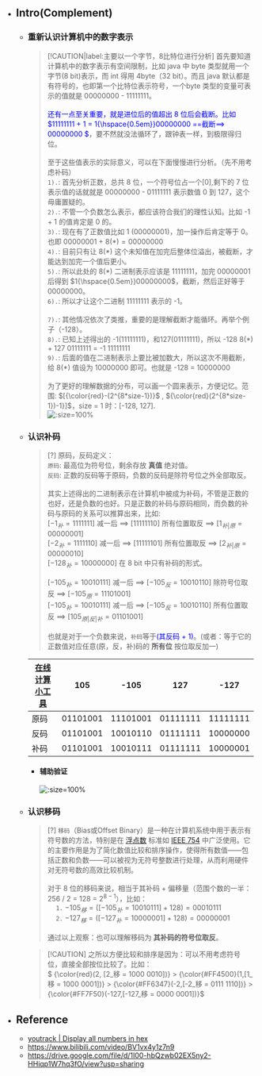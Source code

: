 * ## Intro(Complement)

    + ### 重新认识计算机中的数字表示

        > [!CAUTION|label:主要以一个字节，8比特位进行分析] 首先要知道计算机中的数字表示有空间限制，比如 java 中 byte 类型就用一个字节(8 bit)表示，而 int 得用 4byte（32 bit）。而且 java 默认都是有符号的，也即第一个比特位表示符号，一个byte 类型的变量可表示的值就是 $00000000$ - $11111111$。
        <br><br><span style='color: blue'>还有一点至关重要，就是进位后的值超出 8 位后会截断。比如 $11111111 + 1 = 1{\hspace{0.5em}}00000000 ==截断==> 00000000 $</span>，要不然就没法循环了，跟钟表一样，到极限得归位。
        <br><br>至于这些值表示的实际意义，可以在下面慢慢进行分析。（先不用考虑补码）
        <br>`1).`: 首先分析正数，总共 8 位，一个符号位占一个[0],剩下的 7 位表示值的话就就是 $00000000$ - $01111111$ 表示数值 0 到 127，这个毋庸置疑的。
        <br>`2).`: 不管一个负数怎么表示，都应该符合我们的理性认知。比如 -1 + 1 的值肯定是 0 的。
        <br>`3).`: 现在有了正数值比如 1 ($00000001$)，加一操作后肯定等于 0。也即 $00000001$ + $8(*) = 00000000$
        <br>`4).`: 目前只有让 $8(*)$ 这个未知值在加完后整体位溢出，被截断，才能达到加完一个值后更小。
        <br>`5).`: 所以此处的 $8(*)$ 二进制表示应该是 $11111111$，加完 $00000001$ 后得到 $1{\hspace{0.5em}}00000000$，截断，然后正好等于 $00000000$。
        <br>`6).`: 所以才让这个二进制 $11111111$ 表示的 -1。
        <br><br>`7).`: 其他情况依次了类推，重要的是理解截断才能循环。再举个例子（-128）。
        <br>`8).`: 已知上述得出的 -1$(11111111)$，和127$(01111111)$，所以 -128 $8(*)$ + 127 $01111111$ = -1 $11111111$
        <br>`9).`: 后面的值在二进制表示上要比被加数大，所以这次不用截断，给 $8(*)$ 值设为 $10000000$ 即可。也就是 -128 = $10000000$
        <br><br>为了更好的理解数据的分布，可以画一个圆来表示，方便记忆。范围: $[{\color{red}-(2^{8*size-1})}$ , ${\color{red}(2^{8*size-1})-1}]$，size = 1 时：[-128, 127].
        <br>![](/.images/corner/numeration/complement/cpt-byte-show-02.png ':size=100%')

    + ### 认识补码

        > [?] 原码，反码定义：
        <br>`原码`: 最高位为符号位，剩余存放 **真值** 绝对值。
        <br>`反码`: 正数的反码等于原码，负数的反码是除符号位之外全部取反。
        <br><br>其实上述得出的二进制表示在计算机中被成为补码，不管是正数的也好，还是负数的也好。只是正数的补码与原码相同，而负数的补码与原码的关系可以推算出来，比如:
        <br> $[-1_补 = 1111111]$ 减一后 ==> $[11111110]$ 所有位置取反 ==> $[1_{补|原} = 00000001]$
        <br> $[-2_补 = 1111110]$ 减一后 ==> $[11111101]$ 所有位置取反 ==> $[2_{补|原} = 00000010]$
        <br> $[-128_补 = 10000000]$ 在 8 bit 中只有补码的形式。
        <br><br> $[-105_补 = 10010111]$ 减一后 ==> $[-105_反 = 10010110]$ 除符号位取反 ==> $[-105_{原} = 11101001]$
        <br> $[-105_补 = 10010111]$ 减一后 ==> $[-105_反 = 10010110]$ 所有位置取反 ==> $[105_{原|反|补} = 01101001]$
        <br><br>也就是对于一个负数来说，`补码`等于<span style='color:blue'>(其反码 + 1)</span>。(或者：等于它的正数值对应任意(原，反，补)码的 **所有位** 按位取反加一)

        | [在线计算小工具](https://chenwenhang.github.io/code-switch/) | 105 | -105 | 127 | -127 |
        | - | - | - | - | - |
        | 原码 | 01101001 | 11101001 | 01111111 | 11111111 |
        | 反码 | 01101001 | 10010110 | 01111111 | 10000000 |
        | 补码 | 01101001 | 10010111 | 01111111 | 10000001 |

        - #### 辅助验证

            ![](/.images/corner/numeration/complement/cpt-byte-show-01.png ':size=100%')
    
    + ### 认识移码

        > [?] `移码`（Bias或Offset Binary）是一种在计算机系统中用于表示有符号数的方法，特别是在 [浮点数](./README.md#浮点数) 标准如 [IEEE 754](https://en.wikipedia.org/wiki/IEEE_754) 中广泛使用。它的主要作用是为了简化数值比较和排序操作，使得所有数值——包括正数和负数——可以被视为无符号整数进行处理，从而利用硬件对无符号数的高效比较机制。
        <br><br>对于 8 位的移码来说，相当于其补码 + 偏移量（范围个数的一半： 256 / 2 = 128 = $2^{8-1}$），比如：
        <br><span style='padding-left:1.2em'>`1.` $-105_移 = ([-105_补 = 10010111] + 128) = 00010111$
        <br><span style='padding-left:1.2em'>`2.` $-127_移 = ([-127_补 = 10000001] + 128) = 00000001$
        <br><br>通过以上观察：也可以理解移码为 **其补码的符号位取反**。

        > [!CAUTION] 之所以方便比较和排序是因为：可以不用考虑符号位，直接全部按位比较了。比如：
        <br>$ {\color{red}(2, [2_移 = 1000 0010])} > {\color{#FF4500}(1,[1_移 = 1000 0001])} > {\color{#FF6347}(-2,[-2_移 = 0111 1110])} > {\color{#FF7F50}(-127,[-127_移 = 0000 0001])}$

* ## Reference
    + [youtrack | Display all numbers in hex](https://youtrack.jetbrains.com/issue/IDEA-79114/Display-all-numbers-in-hex#focus=Comments-27-905868.0-0)
    + https://www.bilibili.com/video/BV1vx4y1z7n9
    + https://drive.google.com/file/d/1I00-hbQzwb02EX5ny2-HHiqp1W7hq3fO/view?usp=sharing